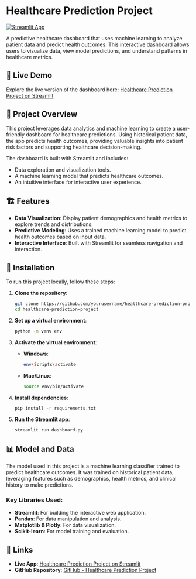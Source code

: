 # Healthcare Prediction Project

[![Streamlit App](https://img.shields.io/badge/Streamlit-App-blue?logo=streamlit)](https://healthcare-prediction-project.streamlit.app/)

A predictive healthcare dashboard that uses machine learning to analyze patient data and predict health outcomes. This interactive dashboard allows users to visualize data, view model predictions, and understand patterns in healthcare metrics.

## 🚀 Live Demo

Explore the live version of the dashboard here: [Healthcare Prediction Project on Streamlit](https://healthcare-prediction-project.streamlit.app/)

## 📖 Project Overview

This project leverages data analytics and machine learning to create a user-friendly dashboard for healthcare predictions. Using historical patient data, the app predicts health outcomes, providing valuable insights into patient risk factors and supporting healthcare decision-making.

The dashboard is built with Streamlit and includes:
- Data exploration and visualization tools.
- A machine learning model that predicts healthcare outcomes.
- An intuitive interface for interactive user experience.

## 🏗️ Features

- **Data Visualization**: Display patient demographics and health metrics to explore trends and distributions.
- **Predictive Modeling**: Uses a trained machine learning model to predict health outcomes based on input data.
- **Interactive Interface**: Built with Streamlit for seamless navigation and interaction.

## 🔧 Installation

To run this project locally, follow these steps:

1. **Clone the repository**:
   ```bash
   git clone https://github.com/yourusername/healthcare-prediction-project.git
   cd healthcare-prediction-project

2. **Set up a virtual environment**:
   ```bash
   python -m venv env

3. **Activate the virtual environment**:
   - **Windows**:
     ```bash
     env\Scripts\activate
     ```
   - **Mac/Linux**:
     ```bash
     source env/bin/activate
     ```

4. **Install dependencies**:
   ```bash
   pip install -r requirements.txt

5. **Run the Streamlit app**:
   ```bash
   streamlit run dashboard.py

## 📊 Model and Data

The model used in this project is a machine learning classifier trained to predict healthcare outcomes. It was trained on historical patient data, leveraging features such as demographics, health metrics, and clinical history to make predictions.

### Key Libraries Used:
- **Streamlit**: For building the interactive web application.
- **Pandas**: For data manipulation and analysis.
- **Matplotlib & Plotly**: For data visualization.
- **Scikit-learn**: For model training and evaluation.

## 🔗 Links

- **Live App**: [Healthcare Prediction Project on Streamlit](https://healthcare-prediction-project.streamlit.app/)
- **GitHub Repository**: [GitHub - Healthcare Prediction Project](https://github.com/yourusername/healthcare-prediction-project)
